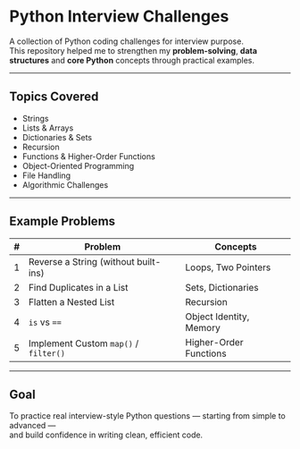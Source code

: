 #  Python Interview Challenges

A collection of Python coding challenges for  interview purpose.  
This repository helped me to strengthen my **problem-solving**, **data structures** and **core Python** concepts through practical examples.

---

##  Topics Covered
- Strings
- Lists & Arrays
- Dictionaries & Sets
- Recursion
- Functions & Higher-Order Functions
- Object-Oriented Programming
- File Handling
- Algorithmic Challenges
---

##  Example Problems
| # | Problem | Concepts |
|---|----------|-----------|
| 1 | Reverse a String (without built-ins) | Loops, Two Pointers |
| 2 | Find Duplicates in a List | Sets, Dictionaries |
| 3 | Flatten a Nested List | Recursion |
| 4 | `is` vs `==` | Object Identity, Memory |
| 5 | Implement Custom `map()` / `filter()` | Higher-Order Functions |

---

##  Goal
To practice real interview-style Python questions — starting from simple to advanced —  
and build confidence in writing clean, efficient code.
